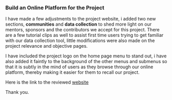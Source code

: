 ### Build an Online Platform for the Project

I have made a few adjustments to the project website, i added  two new sections, __communities__ and __data collection__ to shed more light on our mentors, sponsors and the contributors we accept for this project.
There are a few tutorial clips as well to assist first time users trying to get familiar with our data collection tool, little modifications were also made on the project relevance and objective pages.

I have included the project logo on the home page menu to stand out, i have also added it faintly to the background of the other menus and submenus so that it is subtly in the mind of users as they browse through our online platform, thereby making it easier for them to recall our project.

Here is the link to the reviewed [website](https://nancyfaks.wixsite.com/my-site)

Thank you.
